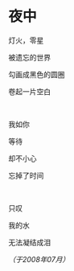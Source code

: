 # 夜中

灯火，零星

被遗忘的世界

勾画成黑色的圆圈

卷起一片空白

<br />

我如你

等待

却不小心

忘掉了时间

<br />

只叹

我的水

无法凝结成泪

*（于2008年07月）*
